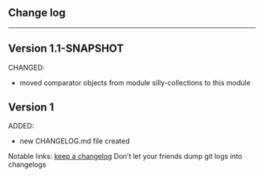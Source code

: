 ## Change log
----------------------

Version 1.1-SNAPSHOT
-------------

CHANGED:

- moved comparator objects from module silly-collections to this module

Version 1
-------------

ADDED:

- new CHANGELOG.md file created

Notable links:
[keep a changelog](http://keepachangelog.com/en/1.0.0/) Don’t let your friends dump git logs into changelogs
